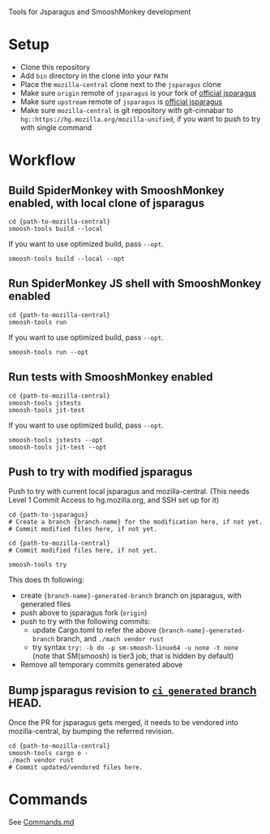 Tools for Jsparagus and SmooshMonkey development

# Setup

 * Clone this repository
 * Add `bin` directory in the clone into your `PATH`
 * Place the `mozilla-central` clone next to the `jsparagus` clone
 * Make sure `origin` remote of `jsparagus` is your fork of [official jsparagus](https://github.com/mozilla-spidermonkey/jsparagus)
 * Make sure `upstream` remote of `jsparagus` is [official jsparagus](https://github.com/mozilla-spidermonkey/jsparagus)
 * Make sure `mozilla-central` is git repository with git-cinnabar to `hg::https://hg.mozilla.org/mozilla-unified`, if you want to push to try with single command

# Workflow

## Build SpiderMonkey with SmooshMonkey enabled, with local clone of jsparagus

```
cd {path-to-mozilla-central}
smoosh-tools build --local
```

If you want to use optimized build, pass `--opt`.

```
smoosh-tools build --local --opt
```

## Run SpiderMonkey JS shell with SmooshMonkey enabled

```
cd {path-to-mozilla-central}
smoosh-tools run

```

If you want to use optimized build, pass `--opt`.

```
smoosh-tools run --opt
```

## Run tests with SmooshMonkey enabled

```
cd {path-to-mozilla-central}
smoosh-tools jstests
smoosh-tools jit-test
```

If you want to use optimized build, pass `--opt`.

```
smoosh-tools jstests --opt
smoosh-tools jit-test --opt
```

## Push to try with modified jsparagus

Push to try with current local jsparagus and mozilla-central.
(This needs Level 1 Commit Access to hg.mozilla.org, and SSH set up for it)

```
cd {path-to-jsparagus}
# Create a branch {branch-name} for the modification here, if not yet.
# Commit modified files here, if not yet.

cd {path-to-mozilla-central}
# Commit modified files here, if not yet.

smoosh-tools try
```

This does th following:
* create `{branch-name}-generated-branch` branch on jsparagus, with generated files
* push above to jsparagus fork (`origin`)
* push to try with the following commits:
  * update Cargo.toml to refer the above `{branch-name}-generated-branch` branch, and `./mach vendor rust`
  * try syntax `try: -b do -p sm-smoosh-linux64 -u none -t none`  
    (note that SM(smoosh) is tier3 job, that is hidden by default)
* Remove all temporary commits generated above


## Bump jsparagus revision to [`ci_generated` branch](https://github.com/mozilla-spidermonkey/jsparagus/wiki/Branch-for-generated-files) HEAD.

Once the PR for jsparagus gets merged, it needs to be vendored into mozilla-central, by bumping the referred revision.

```
cd {path-to-mozilla-central}
smoosh-tools cargo o -
./mach vendor rust
# Commit updated/vendored files here.
```

# Commands

See [Commands.md](Commands.md)
